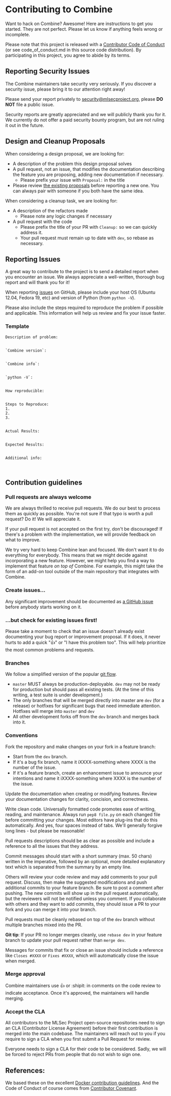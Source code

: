 # Contributing to Combine

Want to hack on Combine? Awesome! Here are instructions to get you started. They are not perfect. Please let us know if anything feels wrong or incomplete.

Please note that this project is released with a [Contributor Code of Conduct](http://contributor-covenant.org/version/1/0/0/code_of_conduct.md) (or see code_of_conduct.md in this source code distribution). By participating in this project, you agree to abide by its terms.

## Reporting Security Issues

The Combine maintainers take security very seriously. If you discover a security issue, please bring it to our attention right away!

Please send your report privately to [security@mlsecproject.org](mailto:security@mlsecproject.org), please **DO NOT** file a public issue.

Security reports are greatly appreciated and we will publicly thank you for it. We currently do not offer a paid security bounty program, but are not ruling it out in the future.

## Design and Cleanup Proposals

When considering a design proposal, we are looking for:

* A description of the problem this design proposal solves
* A pull request, not an issue, that modifies the documentation describing the feature you are proposing, adding new documentation if necessary.
  * Please prefix your issue with `Proposal:` in the title
* Please review [the existing proposals](https://github.com/mlsecproject/combine/pulls?q=is%3Aopen+is%3Apr+label%3AProposal) before reporting a new one. You can always pair with someone if you both have the same idea.

When considering a cleanup task, we are looking for:

* A description of the refactors made
  * Please note any logic changes if necessary
* A pull request with the code
  * Please prefix the title of your PR with `Cleanup:` so we can quickly address it.
  * Your pull request must remain up to date with `dev`, so rebase as
    necessary.

## Reporting Issues

A great way to contribute to the project is to send a detailed report when you encounter an issue. We always appreciate a well-written, thorough bug report and will thank you for it!

When reporting [issues](https://github.com/mlsecproject/combine/issues) on GitHub, please include your host OS (Ubuntu 12.04, Fedora 19, etc) and version of Python (from `python -V`).

Please also include the steps required to reproduce the problem if possible and applicable.  This information will help us review and fix your issue faster.

### Template

```
Description of problem:


`Combine version`:


`Combine info`:


`python -V`:


How reproducible:


Steps to Reproduce:
1.
2.
3.


Actual Results:


Expected Results:


Additional info:



```

## Contribution guidelines

### Pull requests are always welcome

We are always thrilled to receive pull requests. We do our best to process them as quickly as possible. You're not sure if that typo is worth a pull request? Do it! We will appreciate it.

If your pull request is not accepted on the first try, don't be discouraged! If there's a problem with the implementation, we will provide feedback on what to improve.

We try very hard to keep Combine lean and focused. We don't want it to do everything for everybody. This means that we might decide against incorporating a new feature. However, we might help you find a way to implement that feature *on top of* Combine. For example, this might take the form of an add-on tool outside of the main repository that integrates with Combine.

### Create issues...

Any significant improvement should be documented as [a GitHub issue](https://github.com/mlsecproject/combine/issues) before anybody starts working on it.

### ...but check for existing issues first!

Please take a moment to check that an issue doesn't already exist documenting your bug report or improvement proposal. If it does, it never hurts to add a quick ":+1:" or "I have this problem too". This will help prioritize the most common problems and requests.

### Branches

We follow a simplified version of the popular [git flow](http://nvie.com/posts/a-successful-git-branching-model/).

* `master` MUST always be production-deployable. `dev` may not be ready for production but should pass all existing tests. (At the time of this writing, a test suite is under development.)
* The only branches that will be merged directly into master are `dev` (for a release) or hotfixes for significant bugs that need immediate attention. Hotfixes will merge into `master` and `dev`
* All other development forks off from the `dev` branch and merges back into it.

### Conventions

Fork the repository and make changes on your fork in a feature branch:

* Start from the `dev` branch.
* If it's a bug fix branch, name it iXXXX-something where XXXX is the number of the issue.
* If it's a feature branch, create an enhancement issue to announce your intentions and name it iXXXX-something where XXXX is the number of the issue.

Update the documentation when creating or modifying features. Review your documentation changes for clarity, concision, and correctness.

Write clean code. Universally formatted code promotes ease of writing, reading, and maintenance. Always run `pep8 file.py` on each changed file before committing your changes. Most editors have plug-ins that do this automatically. And yes, four spaces instead of tabs. We'll generally forgive long lines - but please be reasonable!

Pull requests descriptions should be as clear as possible and include a reference to all the issues that they address.

Commit messages should start with a short summary (max. 50 chars) written in the imperative, followed by an optional, more detailed explanatory text which is separated from the summary by an empty line.

Others will review your code review and may add comments to your pull request. Discuss, then make the suggested modifications and push additional commits to your feature branch. Be sure to post a comment after pushing. The new commits will show up in the pull request automatically, but the reviewers will not be notified unless you comment. If you collaborate with others and they want to add commits, they should issue a PR to your fork and you can merge it into your branch.

Pull requests must be cleanly rebased on top of the `dev` branch without multiple branches mixed into the PR.

**Git tip**: If your PR no longer merges cleanly, use `rebase dev` in your feature branch to update your pull request rather than `merge dev`.

Messages for commits that fix or close an issue should include a reference like `Closes #XXXX` or `Fixes #XXXX`, which will automatically close the issue when merged.

### Merge approval

Combine maintainers use :+1: or :shipit: in comments on the code review to indicate acceptance. Once it's approved, the maintainers will handle merging.

### Accept the CLA

All contributors to the MLSec Project open-source repositories need to sign an CLA (Contributor License Agreement) before their first contribution is merged into the main codebase. The maintainers will reach out to you if you require to sign a CLA when you first submit a Pull Request for review.

Everyone needs to sign a CLA for their code to be considered. Sadly, we will be forced to reject PRs from people that do not wish to sign one.

## References:
We based these on the excellent [Docker contribution guidelines](https://github.com/docker/docker/blob/master/CONTRIBUTING.md). And the Code of Conduct of course comes from [Contributor Covenant](http://contributor-covenant.org).
